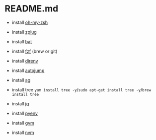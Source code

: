 # README.md

- install [oh-my-zsh](https://ohmyz.sh/)
- install [zplug](https://github.com/zplug/zplug)

- install [bat ](https://github.com/sharkdp/bat)
- install [fzf](https://github.com/junegunn/fzf) (brew or git)
- install [direnv](https://direnv.net/)
- install [autojump](https://github.com/wting/autojump#installation)
- install [ag](https://github.com/ggreer/the_silver_searcher)
- install tree `yum install tree -y`/`sudo apt-get install tree -y`/`brew install tree`
- install [jq](https://stedolan.github.io/jq/)

- install [pyenv](https://github.com/pyenv/pyenv)
- install [gvm](https://github.com/moovweb/gvm)
- install [nvm](https://github.com/nvm-sh/nvm)
